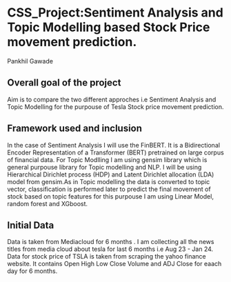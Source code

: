# CSS_Project:Sentiment Analysis and Topic Modelling based Stock Price movement prediction. 
Pankhil Gawade

##  Overall goal of the project
Aim is to compare the two different approches i.e Sentiment Analysis and Topic Modelling for the purpouse of Tesla Stock price movement prediction. 

## Framework used and inclusion 
In the case of Sentiment Analysis I will use the FinBERT. It is a Bidirectional Encoder Representation of a Transformer (BERT) pretrained on large corpus of financial data. 
For Topic Modlling I am using gensim library which is general purpouse library for Topic modelling and NLP. I will be using Hierarchical Dirichlet process (HDP)  and Latent Dirichlet allocation (LDA)
model from gensim.As in Topic modelling the data is converted to topic vector, classification is performed later to predict the final movement of stock based on topic features for this purpouse I am using Linear Model, random forest and XGboost. 

## Initial Data
Data is taken from Mediacloud for 6 months . I am collecting all the news titles from media cloud about tesla for last 6 months i.e Aug 23 - Jan 24. 
Data for stock price of TSLA is taken from scraping the yahoo finance website. It contains Open High Low Close Volume and ADJ Close for eaach day for 6 months. 


